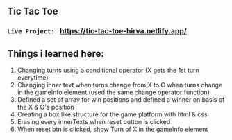 ## Tic Tac Toe

<!-- ![Work In Progress](img/wip.jpg) -->

### `Live Project: ` https://tic-tac-toe-hirva.netlify.app/

## Things i learned here:
1. Changing turns using a conditional operator (X gets the 1st turn everytime)
2. Changing inner text when turns change from X to O when turns change in the gameInfo element (used the same change operator function)
3. Defined a set of array for win positions and defined a winner on basis of the X & O's position
4. Creating a box like structure for the game platform with html & css
5. Erasing every innerTexts when reset button is clicked
6. When reset btn is clicked, show Turn of X in the gameInfo element